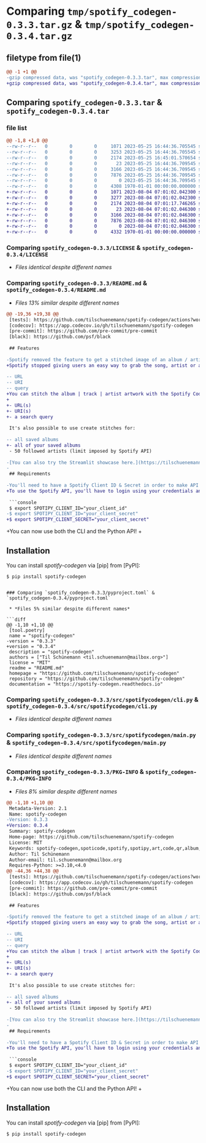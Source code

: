 # Comparing `tmp/spotify_codegen-0.3.3.tar.gz` & `tmp/spotify_codegen-0.3.4.tar.gz`

## filetype from file(1)

```diff
@@ -1 +1 @@
-gzip compressed data, was "spotify_codegen-0.3.3.tar", max compression
+gzip compressed data, was "spotify_codegen-0.3.4.tar", max compression
```

## Comparing `spotify_codegen-0.3.3.tar` & `spotify_codegen-0.3.4.tar`

### file list

```diff
@@ -1,8 +1,8 @@
--rw-r--r--   0        0        0     1071 2023-05-25 16:44:36.705545 spotify_codegen-0.3.3/LICENSE
--rw-r--r--   0        0        0     3253 2023-05-25 16:44:36.705545 spotify_codegen-0.3.3/README.md
--rw-r--r--   0        0        0     2174 2023-05-25 16:45:01.570654 spotify_codegen-0.3.3/pyproject.toml
--rw-r--r--   0        0        0       23 2023-05-25 16:44:36.709545 spotify_codegen-0.3.3/src/spotifycodegen/__init__.py
--rw-r--r--   0        0        0     3166 2023-05-25 16:44:36.709545 spotify_codegen-0.3.3/src/spotifycodegen/cli.py
--rw-r--r--   0        0        0     7876 2023-05-25 16:44:36.709545 spotify_codegen-0.3.3/src/spotifycodegen/main.py
--rw-r--r--   0        0        0        0 2023-05-25 16:44:36.709545 spotify_codegen-0.3.3/src/spotifycodegen/py.typed
--rw-r--r--   0        0        0     4308 1970-01-01 00:00:00.000000 spotify_codegen-0.3.3/PKG-INFO
+-rw-r--r--   0        0        0     1071 2023-08-04 07:01:02.042300 spotify_codegen-0.3.4/LICENSE
+-rw-r--r--   0        0        0     3277 2023-08-04 07:01:02.042300 spotify_codegen-0.3.4/README.md
+-rw-r--r--   0        0        0     2174 2023-08-04 07:01:17.746265 spotify_codegen-0.3.4/pyproject.toml
+-rw-r--r--   0        0        0       23 2023-08-04 07:01:02.046300 spotify_codegen-0.3.4/src/spotifycodegen/__init__.py
+-rw-r--r--   0        0        0     3166 2023-08-04 07:01:02.046300 spotify_codegen-0.3.4/src/spotifycodegen/cli.py
+-rw-r--r--   0        0        0     7876 2023-08-04 07:01:02.046300 spotify_codegen-0.3.4/src/spotifycodegen/main.py
+-rw-r--r--   0        0        0        0 2023-08-04 07:01:02.046300 spotify_codegen-0.3.4/src/spotifycodegen/py.typed
+-rw-r--r--   0        0        0     4332 1970-01-01 00:00:00.000000 spotify_codegen-0.3.4/PKG-INFO
```

### Comparing `spotify_codegen-0.3.3/LICENSE` & `spotify_codegen-0.3.4/LICENSE`

 * *Files identical despite different names*

### Comparing `spotify_codegen-0.3.3/README.md` & `spotify_codegen-0.3.4/README.md`

 * *Files 13% similar despite different names*

```diff
@@ -19,36 +19,38 @@
 [tests]: https://github.com/tilschuenemann/spotify-codegen/actions?workflow=Tests
 [codecov]: https://app.codecov.io/gh/tilschuenemann/spotify-codegen
 [pre-commit]: https://github.com/pre-commit/pre-commit
 [black]: https://github.com/psf/black
 
 ## Features
 
-Spotify removed the feature to get a stitched image of an album / artist / track cover with their own Spotify Code. This package mimicks that behaviour and creates stitches, based on supplied
+Spotify stopped giving users an easy way to grab the song, artist or album artwork with the respective Spotify Code - `spotify-codegen` to the rescue!
 
-- URL
-- URI
-- query
+You can stitch the album | track | artist artwork with the Spotify Code by supplying:
+
+- URL(s)
+- URI(s)
+- a search query
 
 It's also possible to use create stitches for:
 
-- all saved albums
+- all of your saved albums
 - 50 followed artists (limit imposed by Spotify API)
 
-[You can also try the Streamlit showcase here.](https://tilschuenemann-showcase-showcasesstart-0ndtb3.streamlit.app/spotify_codegen)
-
 ## Requirements
 
-You'll need to have a Spotify Client ID & Secret in order to make API requests. Specify as environment variable like this:
+To use the Spotify API, you'll have to login using your credentials and create an app. That apps ID and secret need to be specified as environment variables:
 
 ```console
 $ export SPOTIPY_CLIENT_ID="your_client_id"
-$ export SPOTIPY_CLIENT_ID="your_client_secret"
+$ export SPOTIPY_CLIENT_SECRET="your_client_secret"
 ```
 
+You can now use both the CLI and the Python API!
+
 ## Installation
 
 You can install _spotify-codegen_ via [pip] from [PyPI]:
 
 ```console
 $ pip install spotify-codegen
 ```
```

### Comparing `spotify_codegen-0.3.3/pyproject.toml` & `spotify_codegen-0.3.4/pyproject.toml`

 * *Files 5% similar despite different names*

```diff
@@ -1,10 +1,10 @@
 [tool.poetry]
 name = "spotify-codegen"
-version = "0.3.3"
+version = "0.3.4"
 description = "spotify-codegen"
 authors = ["Til Schünemann <til.schuenemann@mailbox.org>"]
 license = "MIT"
 readme = "README.md"
 homepage = "https://github.com/tilschuenemann/spotify-codegen"
 repository = "https://github.com/tilschuenemann/spotify-codegen"
 documentation = "https://spotify-codegen.readthedocs.io"
```

### Comparing `spotify_codegen-0.3.3/src/spotifycodegen/cli.py` & `spotify_codegen-0.3.4/src/spotifycodegen/cli.py`

 * *Files identical despite different names*

### Comparing `spotify_codegen-0.3.3/src/spotifycodegen/main.py` & `spotify_codegen-0.3.4/src/spotifycodegen/main.py`

 * *Files identical despite different names*

### Comparing `spotify_codegen-0.3.3/PKG-INFO` & `spotify_codegen-0.3.4/PKG-INFO`

 * *Files 8% similar despite different names*

```diff
@@ -1,10 +1,10 @@
 Metadata-Version: 2.1
 Name: spotify-codegen
-Version: 0.3.3
+Version: 0.3.4
 Summary: spotify-codegen
 Home-page: https://github.com/tilschuenemann/spotify-codegen
 License: MIT
 Keywords: spotify-codegen,spoticode,spotify,spotipy,art,code,qr,album,track,song,album,generator
 Author: Til Schünemann
 Author-email: til.schuenemann@mailbox.org
 Requires-Python: >=3.10,<4.0
@@ -44,36 +44,38 @@
 [tests]: https://github.com/tilschuenemann/spotify-codegen/actions?workflow=Tests
 [codecov]: https://app.codecov.io/gh/tilschuenemann/spotify-codegen
 [pre-commit]: https://github.com/pre-commit/pre-commit
 [black]: https://github.com/psf/black
 
 ## Features
 
-Spotify removed the feature to get a stitched image of an album / artist / track cover with their own Spotify Code. This package mimicks that behaviour and creates stitches, based on supplied
+Spotify stopped giving users an easy way to grab the song, artist or album artwork with the respective Spotify Code - `spotify-codegen` to the rescue!
 
-- URL
-- URI
-- query
+You can stitch the album | track | artist artwork with the Spotify Code by supplying:
+
+- URL(s)
+- URI(s)
+- a search query
 
 It's also possible to use create stitches for:
 
-- all saved albums
+- all of your saved albums
 - 50 followed artists (limit imposed by Spotify API)
 
-[You can also try the Streamlit showcase here.](https://tilschuenemann-showcase-showcasesstart-0ndtb3.streamlit.app/spotify_codegen)
-
 ## Requirements
 
-You'll need to have a Spotify Client ID & Secret in order to make API requests. Specify as environment variable like this:
+To use the Spotify API, you'll have to login using your credentials and create an app. That apps ID and secret need to be specified as environment variables:
 
 ```console
 $ export SPOTIPY_CLIENT_ID="your_client_id"
-$ export SPOTIPY_CLIENT_ID="your_client_secret"
+$ export SPOTIPY_CLIENT_SECRET="your_client_secret"
 ```
 
+You can now use both the CLI and the Python API!
+
 ## Installation
 
 You can install _spotify-codegen_ via [pip] from [PyPI]:
 
 ```console
 $ pip install spotify-codegen
 ```
```

